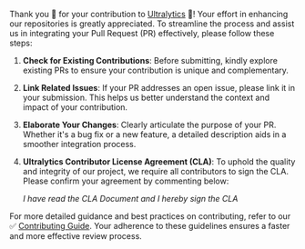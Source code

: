 Thank you 🙏 for your contribution to [Ultralytics](https://ultralytics.com) 🚀! Your effort in enhancing our repositories is greatly appreciated. To streamline the process and assist us in integrating your Pull Request (PR) effectively, please follow these steps:

1. **Check for Existing Contributions**: Before submitting, kindly explore existing PRs to ensure your contribution is unique and complementary.
2. **Link Related Issues**: If your PR addresses an open issue, please link it in your submission. This helps us better understand the context and impact of your contribution.
3. **Elaborate Your Changes**: Clearly articulate the purpose of your PR. Whether it's a bug fix or a new feature, a detailed description aids in a smoother integration process.
4. **Ultralytics Contributor License Agreement (CLA)**: To uphold the quality and integrity of our project, we require all contributors to sign the CLA. Please confirm your agreement by commenting below:
   
    _I have read the CLA Document and I hereby sign the CLA_

For more detailed guidance and best practices on contributing, refer to our ✅ [Contributing Guide](https://docs.ultralytics.com/help/contributing). Your adherence to these guidelines ensures a faster and more effective review process.
